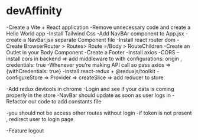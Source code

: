 # devAffinity 

-Create a Vite + React application 
-Remove unnecessary code and create a Hello World app
-Install Tailwind Css
-Add NavBAr component to App.jsx
-create a NavBar.jsx separate Component file 
-Install react router dom
-Create BrowserRouter > Routes> Route =/Body > RouteChildren
-Create an Outlet in your Body Component 
-Create a Footer
-Install axios 
-CORS – install cors in backend => add middleware to with configurations: origin , credentials: true
-Whenever you’re making API call so pass axios => {withCredentials: true}
-install react-redux + @reduxjs/toolkit
-configureStore => Provider => createSlice => add reducer to store 

-Add redux devtools in chrome
-Login and see if your data is coming properly in the store 
-NavBar should update as soon as user logs in 
-Refactor our code to add constants file 

-you should not be access other routes without login 
-if token is not present , redirect user to login page 

-Feature logout